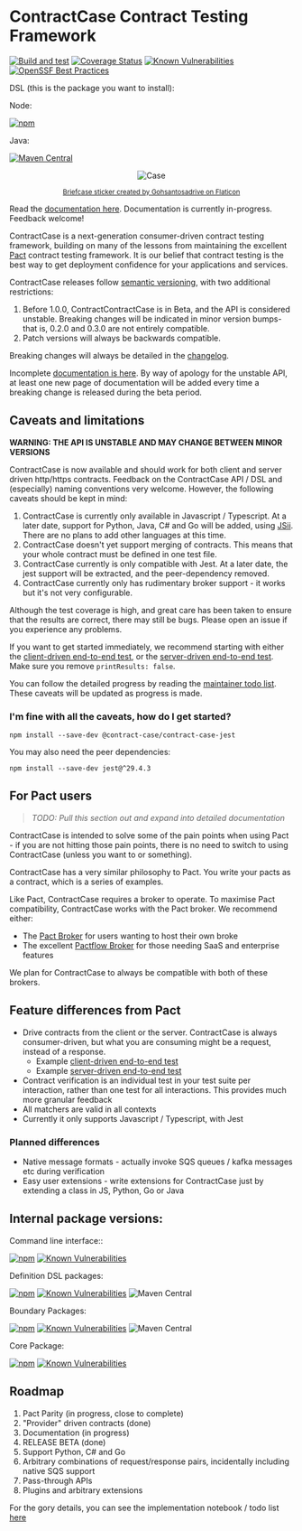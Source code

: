 # ContractCase Contract Testing Framework

[![Build and test](https://github.com/case-contract-testing/case/actions/workflows/build-and-test.yml/badge.svg?branch=main)](https://github.com/case-contract-testing/case/actions/workflows/build-and-test.yml)
[![Coverage Status](https://coveralls.io/repos/github/case-contract-testing/contract-case/badge.svg?branch=main)](https://coveralls.io/github/case-contract-testing/contract-case?branch=main)
[![Known Vulnerabilities](https://snyk.io/test/github/case-contract-testing/contract-case/badge.svg?targetFile=package.json)](https://snyk.io/test/github/case-contract-testing/contract-case/?targetFile=package.json)
[![OpenSSF Best Practices](https://www.bestpractices.dev/projects/9094/badge)](https://www.bestpractices.dev/projects/9094)

DSL (this is the package you want to install):

Node:

[![npm](https://img.shields.io/npm/v/@contract-case/contract-case-jest.svg)](https://www.npmjs.com/package/@contract-case/contract-case-jest)

Java:

[![Maven Central](https://img.shields.io/maven-central/v/io.contract-testing.contractcase/contract-case?label=contract-case%3A%20maven)](https://central.sonatype.com/artifact/io.contract-testing.contractcase/contract-case)

<span align="center">

![Case](https://github.com/case-contract-testing/contract-case/raw/main/docs/suitcase.png)

<sub>[Briefcase sticker created by Gohsantosadrive on Flaticon](https://www.flaticon.com/free-stickers/law)</sub>

</span>

Read the [documentation here](https://case.contract-testing.io/docs/intro/). Documentation is currently in-progress. Feedback welcome!

ContractCase is a next-generation consumer-driven contract testing framework, building
on many of the lessons from maintaining the excellent [Pact](pact.io) contract testing
framework. It is our belief that contract testing is the best way to get
deployment confidence for your applications and services.

ContractCase releases follow [semantic versioning](https://semver.org/), with two additional restrictions:

1. Before 1.0.0, ContractContractCase is in Beta, and the API is considered unstable. Breaking changes will be indicated in minor
   version bumps- that is, 0.2.0 and 0.3.0 are not entirely compatible.
2. Patch versions will always be backwards compatible.

Breaking changes will always be detailed in the [changelog](./CHANGELOG.md).

Incomplete [documentation is here](https://case.contract-testing.io/docs/intro/). By way of apology for the unstable API, at least one new page of documentation will be added every time a breaking change is released during the beta period.

## Caveats and limitations

**WARNING: THE API IS UNSTABLE AND MAY CHANGE BETWEEN MINOR VERSIONS**

ContractCase is now available and should work for both client and server driven http/https
contracts. Feedback on the ContractCase API / DSL and (especially) naming
conventions very welcome. However, the following caveats should be kept in mind:

1. ContractCase is currently only available in Javascript / Typescript. At a later date, support for Python, Java, C# and Go will be added, using [JSii](https://aws.github.io/jsii/). There are no plans to add other languages at this time.
1. ContractCase doesn't yet support merging of contracts. This means that your whole contract must be defined in one test file.
1. ContractCase currently is only compatible with Jest. At a later date, the jest support will be extracted, and the peer-dependency removed.
1. ContractCase currently only has rudimentary broker support - it works but it's not very configurable.

Although the test coverage is high, and great care has been taken to ensure that the results are correct, there may still be bugs. Please open an issue if you experience any problems.

If you want to get started immediately, we recommend starting with either the [client-driven end-to-end test](src/index.http.requestingCDC.spec.ts), or the [server-driven end-to-end test](src/index.http.respondingPDC.spec.ts). Make sure you remove `printResults: false`.

You can follow the detailed progress by reading the [maintainer todo list](./docs/maintainers/todo.md). These caveats will be updated as progress is made.

### I'm fine with all the caveats, how do I get started?

```
npm install --save-dev @contract-case/contract-case-jest
```

You may also need the peer dependencies:

```
npm install --save-dev jest@^29.4.3
```

## For Pact users

> _TODO: Pull this section out and expand into detailed documentation_

ContractCase is intended to solve some of the pain points when using Pact - if
you are not hitting those pain points, there is no need to switch to using ContractCase (unless
you want to or something).

ContractCase has a very similar philosophy to Pact. You write your pacts as a contract, which is a series of examples.

Like Pact, ContractCase requires a broker to operate. To maximise Pact compatibility, ContractCase works with the Pact broker. We
recommend either:

- The [Pact Broker](https://github.com/pact-foundation/pact_broker) for users wanting to host their own broke
- The excellent [Pactflow Broker](https://pactflow.io) for those needing SaaS and enterprise features

We plan for ContractCase to always be compatible with both of these brokers.

## Feature differences from Pact

- Drive contracts from the client or the server. ContractCase is always consumer-driven, but what you are consuming might be a request, instead of a response.
  - Example [client-driven end-to-end test](src/index.http.requestingCDC.spec.ts)
  - Example [server-driven end-to-end test](src/index.http.respondingPDC.spec.ts)
- Contract verification is an individual test in your test suite per interaction, rather than one test for all interactions. This provides much more granular feedback
- All matchers are valid in all contexts
- Currently it only supports Javascript / Typescript, with Jest

### Planned differences

- Native message formats - actually invoke SQS queues / kafka messages etc during verification
- Easy user extensions - write extensions for ContractCase just by extending a class in JS, Python, Go or Java

## Internal package versions:

Command line interface::

[![npm](https://img.shields.io/npm/v/@contract-case/cli.svg?label=cli%3A%20npm)](https://www.npmjs.com/package/@contract-case/cli)
[![Known Vulnerabilities](https://snyk.io/test/github/case-contract-testing/contract-case/badge.svg?targetFile=packages/contract-case-cli/package.json)](https://snyk.io/test/github/case-contract-testing/contract-case/?targetFile=packages/contract-case-cli/package.json)

Definition DSL packages:

[![npm](https://img.shields.io/npm/v/@contract-case/case-definition-dsl.svg?label=case-definition-dsl%3A%20npm)](https://www.npmjs.com/package/@contract-case/case-definition-dsl)
[![Known Vulnerabilities](https://snyk.io/test/github/case-contract-testing/contract-case/badge.svg?targetFile=packages/case-definition-dsl/package.json)](https://snyk.io/test/github/case-contract-testing/contract-case/?targetFile=packages/case-definition-dsl/package.json)
![Maven Central](https://img.shields.io/maven-central/v/io.contract-testing.contractcase/case_example_mock_types?label=case_example_mock_types%3A%20maven)

Boundary Packages:

[![npm](https://img.shields.io/npm/v/@contract-case/case-boundary.svg?label=case-boundary%3A%20npm)](https://www.npmjs.com/package/@contract-case/case-boundary)
[![Known Vulnerabilities](https://snyk.io/test/github/case-contract-testing/contract-case/badge.svg?targetFile=packages/case-boundary/package.json)](https://snyk.io/test/github/case-contract-testing/contract-case?targetFile=packages/case-boundary/package.json)
![Maven Central](https://img.shields.io/maven-central/v/io.contract-testing.contractcase/case_boundary?label=case_boundary%3A%20maven)

Core Package:

[![npm](https://img.shields.io/npm/v/@contract-case/case-core.svg)](https://www.npmjs.com/package/@contract-case/case-core)
[![Known Vulnerabilities](https://snyk.io/test/github/case-contract-testing/contract-case/badge.svg?targetFile=packages/case-core/package.json)](https://snyk.io/test/github/case-contract-testing/contract-case/?targetFile=packages/case-core/package.json)

## Roadmap

1. Pact Parity (in progress, close to complete)
2. "Provider" driven contracts (done)
3. Documentation (in progress)
4. RELEASE BETA (done)
5. Support Python, C# and Go
6. Arbitrary combinations of request/response pairs, incidentally including native SQS support
7. Pass-through APIs
8. Plugins and arbitrary extensions

For the gory details, you can see the implementation notebook / todo list [here](docs/maintainers/todo.md)

<!--- cspell:dictionaries !html --->
